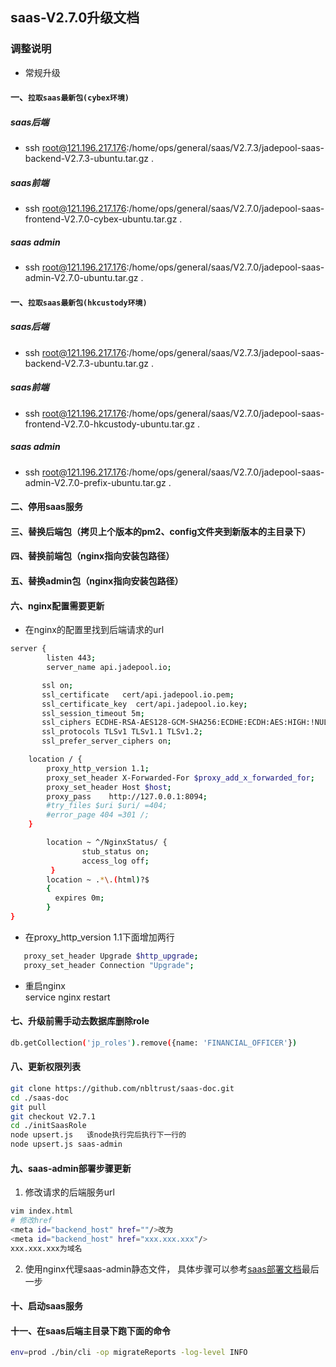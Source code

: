 ## saas-V2.7.0升级文档
### 调整说明
- 常规升级      
#### 一、`拉取saas最新包(cybex环境)`
##### saas后端
- ssh root@121.196.217.176:/home/ops/general/saas/V2.7.3/jadepool-saas-backend-V2.7.3-ubuntu.tar.gz .
##### saas前端
- ssh root@121.196.217.176:/home/ops/general/saas/V2.7.0/jadepool-saas-frontend-V2.7.0-cybex-ubuntu.tar.gz .
##### saas admin
- ssh root@121.196.217.176:/home/ops/general/saas/V2.7.0/jadepool-saas-admin-V2.7.0-ubuntu.tar.gz .
#### 一、`拉取saas最新包(hkcustody环境)`
##### saas后端
- ssh root@121.196.217.176:/home/ops/general/saas/V2.7.3/jadepool-saas-backend-V2.7.3-ubuntu.tar.gz .
##### saas前端
- ssh root@121.196.217.176:/home/ops/general/saas/V2.7.0/jadepool-saas-frontend-V2.7.0-hkcustody-ubuntu.tar.gz .
##### saas admin
- ssh root@121.196.217.176:/home/ops/general/saas/V2.7.0/jadepool-saas-admin-V2.7.0-prefix-ubuntu.tar.gz .
#### 二、停用saas服务
#### 三、替换后端包（拷贝上个版本的pm2、config文件夹到新版本的主目录下）
#### 四、替换前端包（nginx指向安装包路径）
#### 五、替换admin包（nginx指向安装包路径）
#### 六、nginx配置需要更新
- 在nginx的配置里找到后端请求的url
```bash
server {
        listen 443;
        server_name api.jadepool.io;

       ssl on;
       ssl_certificate   cert/api.jadepool.io.pem;
       ssl_certificate_key  cert/api.jadepool.io.key;
       ssl_session_timeout 5m;
       ssl_ciphers ECDHE-RSA-AES128-GCM-SHA256:ECDHE:ECDH:AES:HIGH:!NULL:!aNULL:!MD5:!ADH:!RC4;
       ssl_protocols TLSv1 TLSv1.1 TLSv1.2;
       ssl_prefer_server_ciphers on;

    location / {
        proxy_http_version 1.1;
        proxy_set_header X-Forwarded-For $proxy_add_x_forwarded_for;
        proxy_set_header Host $host;
        proxy_pass    http://127.0.0.1:8094;
        #try_files $uri $uri/ =404;
        #error_page 404 =301 /;
    }

        location ~ ^/NginxStatus/ {
                stub_status on;
                access_log off;
         }
        location ~ .*\.(html)?$
        {
          expires 0m;
        }
}
 ```
 - 在proxy_http_version 1.1下面增加两行
 ```bash
    proxy_set_header Upgrade $http_upgrade;
    proxy_set_header Connection "Upgrade";
 ```
 - 重启nginx       
 service nginx restart
#### 七、升级前需手动去数据库删除role
```bash
db.getCollection('jp_roles').remove({name: 'FINANCIAL_OFFICER'})
```
#### 八、更新权限列表
```bash
git clone https://github.com/nbltrust/saas-doc.git
cd ./saas-doc
git pull
git checkout V2.7.1
cd ./initSaasRole
node upsert.js   该node执行完后执行下一行的
node upsert.js saas-admin
```
#### 九、saas-admin部署步骤更新

1. 修改请求的后端服务url
```bash
vim index.html
# 修改href
<meta id="backend_host" href=""/>改为
<meta id="backend_host" href="xxx.xxx.xxx"/>
xxx.xxx.xxx为域名
```
2. 使用nginx代理saas-admin静态文件， 具体步骤可以参考[saas部署文档](https://github.com/nbltrust/saas-doc/blob/master/Chinese/saas%E9%83%A8%E7%BD%B2%E6%96%87%E6%A1%A3.md)最后一步

#### 十、启动saas服务
#### 十一、在saas后端主目录下跑下面的命令
```bash
env=prod ./bin/cli -op migrateReports -log-level INFO
```
